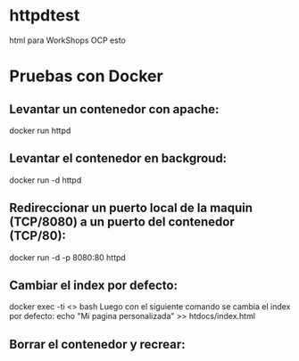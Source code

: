 # httpdtest
html para WorkShops OCP
esto
# Pruebas con Docker
## Levantar un contenedor con apache:
docker run httpd
## Levantar el contenedor en backgroud:
docker run -d httpd
## Redireccionar un puerto local de la maquin (TCP/8080) a un puerto del contenedor (TCP/80):
docker run -d -p 8080:80 httpd
## Cambiar el index por defecto:
docker exec -ti <<name>> bash
Luego con el siguiente comando se cambia el index por defecto:
echo "Mi pagina personalizada" >> htdocs/index.html
## Borrar el contenedor y recrear:
